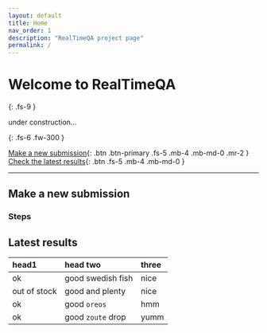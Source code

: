 ```yaml
---
layout: default
title: Home
nav_order: 1
description: "RealTimeQA project page"
permalink: /
---
```


# Welcome to RealTimeQA
{: .fs-9 }

under construction...

{: .fs-6 .fw-300 }

[Make a new submission](#make-a-new-submission){: .btn .btn-primary .fs-5 .mb-4 .mb-md-0 .mr-2 } [Check the latest results](#make-a-new-submission){: .btn .fs-5 .mb-4 .mb-md-0 }

---

## Make a new submission

### Steps

## Latest results

| head1        | head two          | three |
|:-------------|:------------------|:------|
| ok           | good swedish fish | nice  |
| out of stock | good and plenty   | nice  |
| ok           | good `oreos`      | hmm   |
| ok           | good `zoute` drop | yumm  |
